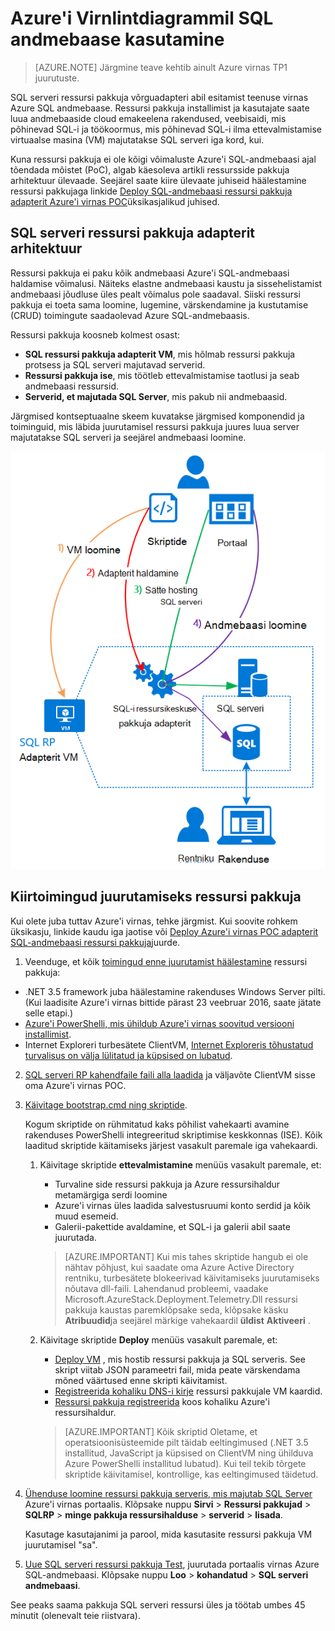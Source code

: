 <properties
    pageTitle="Virnas Azure SQL-andmebaase kasutamine | Microsoft Azure'i"
    description="Siit saate teada, kuidas saate juurutada SQL andmebaase teenust Azure virnas ja juhiseid SQL serveri ressursi pakkuja võrguadapteri juurutamine."
    services="azure-stack"
    documentationCenter=""
    authors="Dumagar"
    manager="byronr"
    editor=""/>

<tags
    ms.service="multiple"
    ms.workload="na"
    ms.tgt_pltfrm="na"
    ms.devlang="na"
    ms.topic="article"
    ms.date="09/26/2016"
    ms.author="dumagar"/>

# <a name="use-sql-databases-on-azure-stack"></a>Azure'i Virnlintdiagrammil SQL andmebaase kasutamine

> [AZURE.NOTE] Järgmine teave kehtib ainult Azure virnas TP1 juurutuste.

SQL serveri ressursi pakkuja võrguadapteri abil esitamist teenuse virnas Azure SQL andmebaase. Ressursi pakkuja installimist ja kasutajate saate luua andmebaaside cloud emakeelena rakendused, veebisaidi, mis põhinevad SQL-i ja töökoormus, mis põhinevad SQL-i ilma ettevalmistamise virtuaalse masina (VM) majutatakse SQL serveri iga kord, kui.

Kuna ressursi pakkuja ei ole kõigi võimaluste Azure'i SQL-andmebaasi ajal tõendada mõistet (PoC), algab käesoleva artikli ressursside pakkuja arhitektuur ülevaade. Seejärel saate kiire ülevaate juhiseid häälestamine ressursi pakkujaga linkide [Deploy SQL-andmebaasi ressursi pakkuja adapterit Azure'i virnas POC](azure-stack-sql-rp-deploy-long.md)üksikasjalikud juhised.

## <a name="sql-server-resource-provider-adapter-architecture"></a>SQL serveri ressursi pakkuja adapterit arhitektuur
Ressursi pakkuja ei paku kõik andmebaasi Azure'i SQL-andmebaasi haldamise võimalusi. Näiteks elastne andmebaasi kaustu ja sissehelistamist andmebaasi jõudluse üles pealt võimalus pole saadaval. Siiski ressursi pakkuja ei toeta sama loomine, lugemine, värskendamine ja kustutamise (CRUD) toimingute saadaolevad Azure SQL-andmebaasis.

Ressursi pakkuja koosneb kolmest osast:

- **SQL ressursi pakkuja adapterit VM**, mis hõlmab ressursi pakkuja protsess ja SQL serveri majutavad serverid.
- **Ressursi pakkuja ise**, mis töötleb ettevalmistamise taotlusi ja seab andmebaasi ressursid.
- **Serverid, et majutada SQL Server**, mis pakub nii andmebaasid.

Järgmised kontseptuaalne skeem kuvatakse järgmised komponendid ja toiminguid, mis läbida juurutamisel ressursi pakkuja juures luua server majutatakse SQL serveri ja seejärel andmebaasi loomine.

![Azure virnas SQL-i ressursikeskuse pakkuja adapterit lihtne arhitektuur](./media/azure-stack-sql-rp-deploy-short/sqlrparch.png)

## <a name="quick-steps-to-deploy-the-resource-provider"></a>Kiirtoimingud juurutamiseks ressursi pakkuja
Kui olete juba tuttav Azure'i virnas, tehke järgmist. Kui soovite rohkem üksikasju, linkide kaudu iga jaotise või [Deploy Azure'i virnas POC adapterit SQL-andmebaasi ressursi pakkuja](azure-stack-sql-rp-deploy-long.md)juurde.

1.  Veenduge, et kõik [toimingud enne juurutamist häälestamine](azure-stack-sql-rp-deploy-long.md#set-up-steps-before-you-deploy) ressursi pakkuja:

  - .NET 3.5 framework juba häälestamine rakenduses Windows Server pilti. (Kui laadisite Azure'i virnas bittide pärast 23 veebruar 2016, saate jätate selle etapi.)
  - [Azure'i PowerShelli, mis ühildub Azure'i virnas soovitud versiooni installimist](http://aka.ms/azStackPsh).
  - Internet Exploreri turbesätete ClientVM, [Internet Exploreris tõhustatud turvalisus on välja lülitatud ja küpsised on lubatud](azure-stack-sql-rp-deploy-long.md#Turn-off-IE-enhanced-security-and-enable-cookies).

2. [SQL serveri RP kahendfaile faili alla laadida](http://aka.ms/massqlrprfrsh) ja väljavõte ClientVM sisse oma Azure'i virnas POC.

3. [Käivitage bootstrap.cmd ning skriptide](azure-stack-sql-rp-deploy-long.md#Bootstrap-the-resource-provider-deployment-PowerShell-and-Prepare-for-deployment).

    Kogum skriptide on rühmitatud kaks põhilist vahekaarti avamine rakenduses PowerShelli integreeritud skriptimise keskkonnas (ISE). Kõik laaditud skriptide käitamiseks järjest vasakult paremale iga vahekaardi.

    1. Käivitage skriptide **ettevalmistamine** menüüs vasakult paremale, et:

        - Turvaline side ressursi pakkuja ja Azure ressursihaldur metamärgiga serdi loomine
        - Azure'i virnas üles laadida salvestusruumi konto serdid ja kõik muud esemeid.
        - Galerii-pakettide avaldamine, et SQL-i ja galerii abil saate juurutada.

        > [AZURE.IMPORTANT] Kui mis tahes skriptide hangub ei ole nähtav põhjust, kui saadate oma Azure Active Directory rentniku, turbesätete blokeerivad käivitamiseks juurutamiseks nõutava dll-faili. Lahendanud probleemi, vaadake Microsoft.AzureStack.Deployment.Telemetry.Dll ressursi pakkuja kaustas paremklõpsake seda, klõpsake käsku **Atribuudid**ja seejärel märkige vahekaardil **üldist** **Aktiveeri** .

    1. Käivitage skriptide **Deploy** menüüs vasakult paremale, et:

        - [Deploy VM](azure-stack-sql-rp-deploy-long.md#Deploy-the-SQL-Server-Resource-Provider-VM) , mis hostib ressursi pakkuja ja SQL serveris. See skript viitab JSON parameetri fail, mida peate värskendama mõned väärtused enne skripti käivitamist.
        - [Registreerida kohaliku DNS-i kirje](azure-stack-sql-rp-deploy-long.md#Update-the-local-DNS) ressursi pakkujale VM kaardid.
        - [Ressursi pakkuja registreerida](azure-stack-sql-rp-deploy-long.md#Register-the-SQL-RP-Resource-Provider) koos kohaliku Azure'i ressursihaldur.

        > [AZURE.IMPORTANT] Kõik skriptid Oletame, et operatsioonisüsteemide pilt täidab eeltingimused (.NET 3.5 installitud, JavaScript ja küpsised on ClientVM ning ühilduva Azure PowerShelli installitud lubatud). Kui teil tekib tõrgete skriptide käivitamisel, kontrollige, kas eeltingimused täidetud.

6. [Ühenduse loomine ressursi pakkuja serveris, mis majutab SQL Server](#Provide-capacity-to-your-SQL-Resource-Provider-by-connecting-it-to-a-hosting-SQL-server) Azure'i virnas portaalis. Klõpsake nuppu **Sirvi** &gt; **Ressursi pakkujad** &gt; **SQLRP** &gt; **minge pakkuja ressursihalduse** &gt; **serverid** &gt; **lisada**.

    Kasutage kasutajanimi ja parool, mida kasutasite ressursi pakkuja VM juurutamisel "sa".

7. [Uue SQL serveri ressursi pakkuja Test](/azure-stack-sql-rp-deploy-long.md#create-your-first-sql-database-to-test-your-deployment), juurutada portaalis virnas Azure SQL-andmebaasi. Klõpsake nuppu **Loo** &gt; **kohandatud** &gt; **SQL serveri andmebaasi**.

See peaks saama pakkuja SQL serveri ressursi üles ja töötab umbes 45 minutit (olenevalt teie riistvara).
